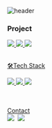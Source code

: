 ![header](https://capsule-render.vercel.app/api?type=waving&color=auto&height=300&section=header&text=Hahn%20Gyutak&fontSize=90&animation=fadeIn&fontAlignY=38&desc=Wellcome%20my%20Git!&descAlignY=81&descAlign=62)

<h3>Project</h3>
<p>
  <a href="https://github.com/Hanium-MIRACLE/Lenfit"><img src="https://img.shields.io/badge/Lenfit-181717?style=for-the-badge&logo=GitHub&logoColor=white">
  <a href="https://github.com/RyuJungSoo/Face_Recognition_Elevator"><img src="https://img.shields.io/badge/Face_Elevator-181717?style=for-the-badge&logo=GitHub&logoColor=white">
  <a href="https://github.com/shp216/StarGAN-TA"><img src="https://img.shields.io/badge/StarGAN_TA-181717?style=for-the-badge&logo=GitHub&logoColor=white">
</p>

<br>
  🛠Tech Stack
  <p>
    <img src="https://img.shields.io/badge/Python-blue?style=for-the-badge&logo=Python&logoColor=white">
    <img src="https://img.shields.io/badge/C-A8B9CC?style=for-the-badge&logo=C&logoColor=white"/>
    <img src="https://img.shields.io/badge/OpenCV-5C3EE8?style=for-the-badge&logo=OpenCV&logoColor=white"/>
  </p>
</br>


<br>
  Contact
  </br>
    <a href="https://hahngyutak.github.io/"><img src="https://img.shields.io/badge/Tech%20Blog-262626?style=flat-square&logo=D-Wave Systems&logoColor=white&link=https://ahnsugyeong.tistory.com"/></a>&nbsp
    <a href="mailto:gue707@gmail.com"><img src="https://img.shields.io/badge/Gmail-d14836?style=flat-square&logo=Gmail&logoColor=white&link=mailto:ahnsugyeong@gmail.com"/></a>
  </br>
 </br>




<!--
**HanGyuTak/HanGyuTak** is a ✨ _special_ ✨ repository because its `README.md` (this file) appears on your GitHub profile.

Here are some ideas to get you started:

- 🔭 I’m currently working on ...
- 🌱 I’m currently learning ...
- 👯 I’m looking to collaborate on ...
- 🤔 I’m looking for help with ...
- 💬 Ask me about ...
- 📫 How to reach me: ...
- 😄 Pronouns: ...
- ⚡ Fun fact: ...
-->
